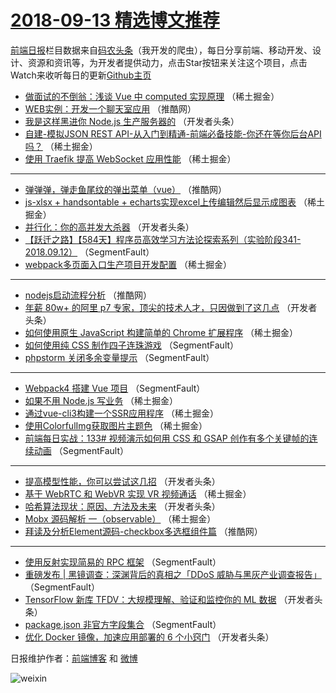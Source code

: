 # [2018-09-13 精选博文推荐](https://toutiao.qdkfweb.cn/date/2018/09/13)

[前端日报](https://qdkfweb.cn/c/news)栏目数据来自[码农头条](https://toutiao.qdkfweb.cn/)（我开发的爬虫），每日分享前端、移动开发、设计、资源和资讯等，为开发者提供动力，点击Star按钮来关注这个项目，点击Watch来收听每日的更新[Github主页](https://github.com/kujian/frontendDaily)
* [做面试的不倒翁：浅谈 Vue 中 computed 实现原理](https://toutiao.qdkfweb.cn/86093.html) （稀土掘金）
* [WEB实例：开发一个聊天室应用](https://toutiao.qdkfweb.cn/86163.html) （推酷网）
* [我是这样黑进你 Node.js 生产服务器的](https://toutiao.qdkfweb.cn/86121.html) （开发者头条）
* [自建-模拟JSON REST API-从入门到精通-前端必备技能-你还在等你后台API吗？](https://toutiao.qdkfweb.cn/86101.html) （稀土掘金）
* [使用 Traefik 提高 WebSocket 应用性能](https://toutiao.qdkfweb.cn/86097.html) （稀土掘金）

***
* [弹弹弹，弹走鱼尾纹的弹出菜单（vue）](https://toutiao.qdkfweb.cn/86161.html) （推酷网）
* [js-xlsx + handsontable + echarts实现excel上传编辑然后显示成图表](https://toutiao.qdkfweb.cn/86096.html) （稀土掘金）
* [并行化：你的高并发大杀器](https://toutiao.qdkfweb.cn/86120.html) （开发者头条）
* [【跃迁之路】【584天】程序员高效学习方法论探索系列（实验阶段341-2018.09.12）](https://toutiao.qdkfweb.cn/86083.html) （SegmentFault）
* [webpack多页面入口生产项目开发配置](https://toutiao.qdkfweb.cn/86100.html) （稀土掘金）

***
* [nodejs启动流程分析](https://toutiao.qdkfweb.cn/86164.html) （推酷网）
* [年薪 80w+ 的阿里 p7 专家，顶尖的技术人才，只因做到了这几点](https://toutiao.qdkfweb.cn/86122.html) （开发者头条）
* [如何使用原生 JavaScript 构建简单的 Chrome 扩展程序](https://toutiao.qdkfweb.cn/86098.html) （稀土掘金）
* [如何使用纯 CSS 制作四子连珠游戏](https://toutiao.qdkfweb.cn/86086.html) （SegmentFault）
* [phpstorm 关闭多余变量提示](https://toutiao.qdkfweb.cn/86087.html) （SegmentFault）

***
* [Webpack4 搭建 Vue 项目](https://toutiao.qdkfweb.cn/86088.html) （SegmentFault）
* [如果不用 Node.js 写业务](https://toutiao.qdkfweb.cn/86102.html) （稀土掘金）
* [通过vue-cli3构建一个SSR应用程序](https://toutiao.qdkfweb.cn/86090.html) （稀土掘金）
* [使用ColorfulImg获取图片主题色](https://toutiao.qdkfweb.cn/86104.html) （稀土掘金）
* [前端每日实战：133# 视频演示如何用 CSS 和 GSAP 创作有多个关键帧的连续动画](https://toutiao.qdkfweb.cn/86082.html) （SegmentFault）

***
* [提高模型性能，你可以尝试这几招](https://toutiao.qdkfweb.cn/86130.html) （开发者头条）
* [基于 WebRTC 和 WebVR 实现 VR 视频通话](https://toutiao.qdkfweb.cn/86091.html) （稀土掘金）
* [哈希算法现状：原因、方法及未来](https://toutiao.qdkfweb.cn/86131.html) （开发者头条）
* [Mobx  源码解析 一（observable）](https://toutiao.qdkfweb.cn/86092.html) （稀土掘金）
* [拜读及分析Element源码-checkbox多选框组件篇](https://toutiao.qdkfweb.cn/86162.html) （推酷网）

***
* [使用反射实现简易的 RPC 框架](https://toutiao.qdkfweb.cn/86074.html) （SegmentFault）
* [重磅发布 | 黑镜调查：深渊背后的真相之「DDoS 威胁与黑灰产业调查报告」](https://toutiao.qdkfweb.cn/86084.html) （SegmentFault）
* [TensorFlow 新库 TFDV：大规模理解、验证和监控你的 ML 数据](https://toutiao.qdkfweb.cn/86132.html) （开发者头条）
* [package.json 非官方字段集合](https://toutiao.qdkfweb.cn/86078.html) （SegmentFault）
* [优化 Docker 镜像，加速应用部署的 6 个小窍门](https://toutiao.qdkfweb.cn/86124.html) （开发者头条）

日报维护作者：[前端博客](https://qdkfweb.cn/) 和 [微博](https://qdkfweb.cn/go/weibo)

![weixin](https://user-images.githubusercontent.com/3055447/38468989-651132ac-3b80-11e8-8e6b-15122322a9d7.png)